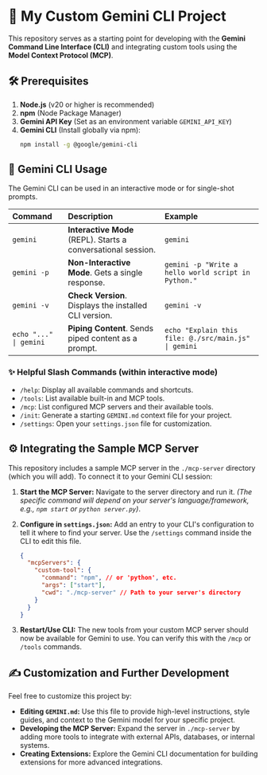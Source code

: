 # 🤖 My Custom Gemini CLI Project

This repository serves as a starting point for developing with the **Gemini Command Line Interface (CLI)** and integrating custom tools using the **Model Context Protocol (MCP)**.

## 🛠️ Prerequisites

1.  **Node.js** (v20 or higher is recommended)
2.  **npm** (Node Package Manager)
3.  **Gemini API Key** (Set as an environment variable `GEMINI_API_KEY`)
4.  **Gemini CLI** (Install globally via npm):
    ```bash
    npm install -g @google/gemini-cli
    ```

## 🚀 Gemini CLI Usage

The Gemini CLI can be used in an interactive mode or for single-shot prompts.

| Command | Description | Example |
| :--- | :--- | :--- |
| `gemini` | **Interactive Mode** (REPL). Starts a conversational session. | `gemini` |
| `gemini -p` | **Non-Interactive Mode**. Gets a single response. | `gemini -p "Write a hello world script in Python."` |
| `gemini -v` | **Check Version**. Displays the installed CLI version. | `gemini -v` |
| `echo "..." \| gemini` | **Piping Content**. Sends piped content as a prompt. | `echo "Explain this file: @./src/main.js" \| gemini` |

### ✨ Helpful Slash Commands (within interactive mode)

* `/help`: Display all available commands and shortcuts.
* `/tools`: List available built-in and MCP tools.
* `/mcp`: List configured MCP servers and their available tools.
* `/init`: Generate a starting `GEMINI.md` context file for your project.
* `/settings`: Open your `settings.json` file for customization.

## ⚙️ Integrating the Sample MCP Server

This repository includes a sample MCP server in the `./mcp-server` directory (which you will add). To connect it to your Gemini CLI session:

1.  **Start the MCP Server:** Navigate to the server directory and run it. *(The specific command will depend on your server's language/framework, e.g., `npm start` or `python server.py`)*.
2.  **Configure in `settings.json`:** Add an entry to your CLI's configuration to tell it where to find your server. Use the `/settings` command inside the CLI to edit this file.

    ```json
    {
      "mcpServers": {
        "custom-tool": {
          "command": "npm", // or 'python', etc.
          "args": ["start"],
          "cwd": "./mcp-server" // Path to your server's directory
        }
      }
    }
    ```

3.  **Restart/Use CLI:** The new tools from your custom MCP server should now be available for Gemini to use. You can verify this with the `/mcp` or `/tools` commands.

## ✍️ Customization and Further Development

Feel free to customize this project by:

* **Editing `GEMINI.md`:** Use this file to provide high-level instructions, style guides, and context to the Gemini model for your specific project.
* **Developing the MCP Server:** Expand the server in `./mcp-server` by adding more tools to integrate with external APIs, databases, or internal systems.
* **Creating Extensions:** Explore the Gemini CLI documentation for building extensions for more advanced integrations.
